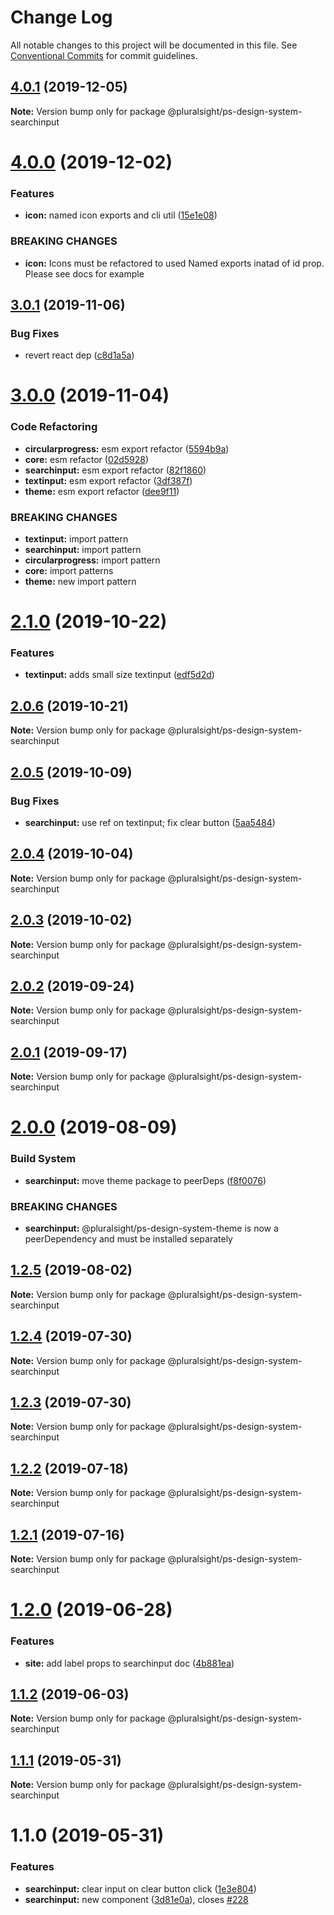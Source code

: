 # Change Log

All notable changes to this project will be documented in this file.
See [Conventional Commits](https://conventionalcommits.org) for commit guidelines.

## [4.0.1](https://github.com/pluralsight/design-system/compare/@pluralsight/ps-design-system-searchinput@4.0.0...@pluralsight/ps-design-system-searchinput@4.0.1) (2019-12-05)

**Note:** Version bump only for package @pluralsight/ps-design-system-searchinput





# [4.0.0](https://github.com/pluralsight/design-system/compare/@pluralsight/ps-design-system-searchinput@3.0.1...@pluralsight/ps-design-system-searchinput@4.0.0) (2019-12-02)


### Features

* **icon:** named icon exports and cli util ([15e1e08](https://github.com/pluralsight/design-system/commit/15e1e08a8f04ac6a0aa2bf3cf78efeb412cd6dd6))


### BREAKING CHANGES

* **icon:** Icons must be refactored to used Named exports inatad of id prop. Please see docs for example





## [3.0.1](https://github.com/pluralsight/design-system/compare/@pluralsight/ps-design-system-searchinput@3.0.0...@pluralsight/ps-design-system-searchinput@3.0.1) (2019-11-06)


### Bug Fixes

* revert react dep ([c8d1a5a](https://github.com/pluralsight/design-system/commit/c8d1a5a5456e99e9cee64c9ccd8b1a98d0642ac0))





# [3.0.0](https://github.com/pluralsight/design-system/compare/@pluralsight/ps-design-system-searchinput@2.1.0...@pluralsight/ps-design-system-searchinput@3.0.0) (2019-11-04)


### Code Refactoring

* **circularprogress:** esm export refactor ([5594b9a](https://github.com/pluralsight/design-system/commit/5594b9a))
* **core:** esm refactor ([02d5928](https://github.com/pluralsight/design-system/commit/02d5928))
* **searchinput:** esm export refactor ([82f1860](https://github.com/pluralsight/design-system/commit/82f1860))
* **textinput:** esm export refactor ([3df387f](https://github.com/pluralsight/design-system/commit/3df387f))
* **theme:** esm export refactor ([dee9f11](https://github.com/pluralsight/design-system/commit/dee9f11))


### BREAKING CHANGES

* **textinput:** import pattern
* **searchinput:** import pattern
* **circularprogress:** import pattern
* **core:** import patterns
* **theme:** new import pattern





# [2.1.0](https://github.com/pluralsight/design-system/compare/@pluralsight/ps-design-system-searchinput@2.0.6...@pluralsight/ps-design-system-searchinput@2.1.0) (2019-10-22)


### Features

* **textinput:** adds small size textinput ([edf5d2d](https://github.com/pluralsight/design-system/commit/edf5d2d))





## [2.0.6](https://github.com/pluralsight/design-system/compare/@pluralsight/ps-design-system-searchinput@2.0.5...@pluralsight/ps-design-system-searchinput@2.0.6) (2019-10-21)

**Note:** Version bump only for package @pluralsight/ps-design-system-searchinput





## [2.0.5](https://github.com/pluralsight/design-system/compare/@pluralsight/ps-design-system-searchinput@2.0.4...@pluralsight/ps-design-system-searchinput@2.0.5) (2019-10-09)


### Bug Fixes

* **searchinput:** use ref on textinput; fix clear button ([5aa5484](https://github.com/pluralsight/design-system/commit/5aa5484))





## [2.0.4](https://github.com/pluralsight/design-system/compare/@pluralsight/ps-design-system-searchinput@2.0.3...@pluralsight/ps-design-system-searchinput@2.0.4) (2019-10-04)

**Note:** Version bump only for package @pluralsight/ps-design-system-searchinput





## [2.0.3](https://github.com/pluralsight/design-system/compare/@pluralsight/ps-design-system-searchinput@2.0.2...@pluralsight/ps-design-system-searchinput@2.0.3) (2019-10-02)

**Note:** Version bump only for package @pluralsight/ps-design-system-searchinput





## [2.0.2](https://github.com/pluralsight/design-system/compare/@pluralsight/ps-design-system-searchinput@2.0.1...@pluralsight/ps-design-system-searchinput@2.0.2) (2019-09-24)

**Note:** Version bump only for package @pluralsight/ps-design-system-searchinput





## [2.0.1](https://github.com/pluralsight/design-system/compare/@pluralsight/ps-design-system-searchinput@2.0.0...@pluralsight/ps-design-system-searchinput@2.0.1) (2019-09-17)

**Note:** Version bump only for package @pluralsight/ps-design-system-searchinput





# [2.0.0](https://github.com/pluralsight/design-system/compare/@pluralsight/ps-design-system-searchinput@1.2.5...@pluralsight/ps-design-system-searchinput@2.0.0) (2019-08-09)


### Build System

* **searchinput:** move theme package to peerDeps ([f8f0076](https://github.com/pluralsight/design-system/commit/f8f0076))


### BREAKING CHANGES

* **searchinput:** @pluralsight/ps-design-system-theme is now a peerDependency and
must be installed separately





## [1.2.5](https://github.com/pluralsight/design-system/compare/@pluralsight/ps-design-system-searchinput@1.2.4...@pluralsight/ps-design-system-searchinput@1.2.5) (2019-08-02)

**Note:** Version bump only for package @pluralsight/ps-design-system-searchinput





## [1.2.4](https://github.com/pluralsight/design-system/compare/@pluralsight/ps-design-system-searchinput@1.2.3...@pluralsight/ps-design-system-searchinput@1.2.4) (2019-07-30)

**Note:** Version bump only for package @pluralsight/ps-design-system-searchinput





## [1.2.3](https://github.com/pluralsight/design-system/compare/@pluralsight/ps-design-system-searchinput@1.2.2...@pluralsight/ps-design-system-searchinput@1.2.3) (2019-07-30)

**Note:** Version bump only for package @pluralsight/ps-design-system-searchinput





## [1.2.2](https://github.com/pluralsight/design-system/compare/@pluralsight/ps-design-system-searchinput@1.2.1...@pluralsight/ps-design-system-searchinput@1.2.2) (2019-07-18)

**Note:** Version bump only for package @pluralsight/ps-design-system-searchinput





## [1.2.1](https://github.com/pluralsight/design-system/compare/@pluralsight/ps-design-system-searchinput@1.2.0...@pluralsight/ps-design-system-searchinput@1.2.1) (2019-07-16)

**Note:** Version bump only for package @pluralsight/ps-design-system-searchinput





# [1.2.0](https://github.com/pluralsight/design-system/compare/@pluralsight/ps-design-system-searchinput@1.1.2...@pluralsight/ps-design-system-searchinput@1.2.0) (2019-06-28)


### Features

* **site:** add label props to searchinput doc ([4b881ea](https://github.com/pluralsight/design-system/commit/4b881ea))





## [1.1.2](https://github.com/pluralsight/design-system/compare/@pluralsight/ps-design-system-searchinput@1.1.1...@pluralsight/ps-design-system-searchinput@1.1.2) (2019-06-03)

**Note:** Version bump only for package @pluralsight/ps-design-system-searchinput





## [1.1.1](https://github.com/pluralsight/design-system/compare/@pluralsight/ps-design-system-searchinput@1.1.0...@pluralsight/ps-design-system-searchinput@1.1.1) (2019-05-31)

**Note:** Version bump only for package @pluralsight/ps-design-system-searchinput





# 1.1.0 (2019-05-31)


### Features

* **searchinput:** clear input on clear button click ([1e3e804](https://github.com/pluralsight/design-system/commit/1e3e804))
* **searchinput:** new component ([3d81e0a](https://github.com/pluralsight/design-system/commit/3d81e0a)), closes [#228](https://github.com/pluralsight/design-system/issues/228)

